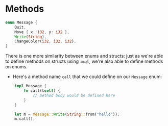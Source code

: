 # Methods 

```rs
enum Message {
    Quit,
    Move { x: i32, y: i32 },
    Write(String),
    ChangeColor(i32, i32, i32),
}
```

There is one more similarity between enums and structs: just as we're able to define methods on structs using `impl`, we're also able to define methods on enums. 

- Here's a method name `call` that we could define on our `Message` enum:

```rs
    impl Message {
        fn call(&self) {
            // method body would be defined here
        }
    }

    let m = Message::Write(String::from("hello"));
    m.call();

```